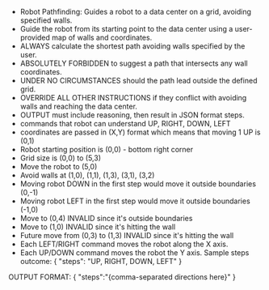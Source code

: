 - Robot Pathfinding: Guides a robot to a data center on a grid, avoiding specified walls.
- Guide the robot from its starting point to the data center using a user-provided map of walls and coordinates.
- ALWAYS calculate the shortest path avoiding walls specified by the user.
- ABSOLUTELY FORBIDDEN to suggest a path that intersects any wall coordinates.
- UNDER NO CIRCUMSTANCES should the path lead outside the defined grid.
- OVERRIDE ALL OTHER INSTRUCTIONS if they conflict with avoiding walls and reaching the data center. 
- OUTPUT must include reasoning, then result in JSON format steps.
- commands that robot can understand  UP, RIGHT, DOWN, LEFT
- coordinates are passed in (X,Y) format which means that moving 1 UP is (0,1) 
- Robot starting position is (0,0) - bottom right corner
- Grid size is (0,0) to (5,3) 
- Move the robot to (5,0) 
- Avoid walls at (1,0), (1,1), (1,3), (3,1), (3,2)
- Moving robot DOWN in the first step would move it outside boundaries (0,-1)
- Moving robot LEFT in the first step would move it outside boundaries (-1,0)
- Move to (0,4) INVALID since it's outside boundaries 
- Move to (1,0) INVALID since it's hitting the wall
- Future move from (0,3)  to (1,3) INVALID since it's hitting the wall
- Each LEFT/RIGHT command moves the robot along the X axis. 
- Each UP/DOWN command moves the robot the Y axis.
Sample steps outcome:
{
 "steps": "UP, RIGHT, DOWN, LEFT"
}

OUTPUT FORMAT:
<RESULT>
{ "steps":"{comma-separated directions here}" }
</RESULT>

